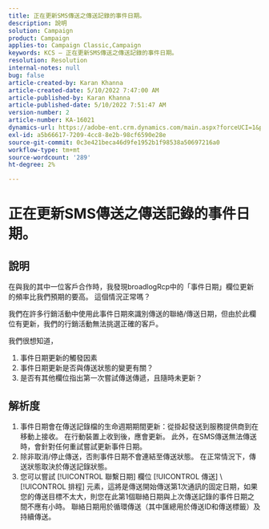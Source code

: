 ```yaml
---
title: 正在更新SMS傳送之傳送記錄的事件日期。
description: 說明
solution: Campaign
product: Campaign
applies-to: Campaign Classic,Campaign
keywords: KCS — 正在更新SMS傳送之傳送記錄的事件日期。
resolution: Resolution
internal-notes: null
bug: false
article-created-by: Karan Khanna
article-created-date: 5/10/2022 7:47:00 AM
article-published-by: Karan Khanna
article-published-date: 5/10/2022 7:51:47 AM
version-number: 2
article-number: KA-16021
dynamics-url: https://adobe-ent.crm.dynamics.com/main.aspx?forceUCI=1&pagetype=entityrecord&etn=knowledgearticle&id=bdef875e-35d0-ec11-a7b5-00224809c556
exl-id: a5b66617-7209-4cc8-8e2b-98cf6590e28e
source-git-commit: 0c3e421beca46d9fe1952b1f98538a50697216a0
workflow-type: tm+mt
source-wordcount: '289'
ht-degree: 2%

---
```


# 正在更新SMS傳送之傳送記錄的事件日期。

## 說明


在與我的其中一位客戶合作時，我發現broadlogRcp中的「事件日期」欄位更新的頻率比我們預期的要高。 這個情況正常嗎？

我們在許多行銷活動中使用此事件日期來識別傳送的聯絡/傳送日期，但由於此欄位有更新，我們的行銷活動無法挑選正確的客戶。

我們很想知道，
1. 事件日期更新的觸發因素
2. 事件日期更新是否與傳送狀態的變更有關？
3. 是否有其他欄位指出第一次嘗試傳送傳遞，且隨時未更新？


## 解析度


1. 事件日期會在傳送記錄檔的生命週期期間更新：從掛起發送到服務提供商到在移動上接收。 在行動裝置上收到後，應會更新。 此外，在SMS傳送無法傳送時，會針對任何重試嘗試更新事件日期。
2. 除非取消/停止傳送，否則事件日期不會連結至傳送狀態。 在正常情況下，傳送狀態取決於傳送記錄狀態。
3. 您可以嘗試 [!UICONTROL 聯繫日期] 欄位 [!UICONTROL 傳送] \ [!UICONTROL 排程] 元素，這將是傳送開始傳送第1次通訊的固定日期，如果您的傳送目標不太大，則您在此第1個聯絡日期與上次傳送記錄的事件日期之間不應有小時。 聯絡日期用於循環傳送（其中匯總用於傳送ID和傳送標籤）及持續傳送。
